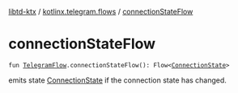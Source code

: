 [libtd-ktx](../index.md) / [kotlinx.telegram.flows](index.md) / [connectionStateFlow](./connection-state-flow.md)

# connectionStateFlow

`fun `[`TelegramFlow`](../kotlinx.telegram.core/-telegram-flow/index.md)`.connectionStateFlow(): Flow<`[`ConnectionState`](https://tdlibx.github.io/td/docs/org/drinkless/td/libcore/telegram/TdApi/ConnectionState.html)`>`

emits state [ConnectionState](https://tdlibx.github.io/td/docs/org/drinkless/td/libcore/telegram/TdApi/ConnectionState.html) if the connection state has changed.

